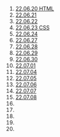 01. [22.06.20 HTML](https://github.com/HiKim95/Gukbi/blob/main/220620.md)  
02. [22.06.21](https://github.com/HiKim95/Gukbi/blob/main/220621.md)  
03. [22.06.22](https://github.com/HiKim95/Gukbi/blob/main/220622.md)  
04. [22.06.23 CSS](https://github.com/HiKim95/Gukbi/blob/main/220623.md)  
05. [22.06.24](https://github.com/HiKim95/Gukbi/blob/main/220624.md)  
06. [22.06.27](https://github.com/HiKim95/Gukbi/blob/main/220627.md)  
07. [22.06.28](https://github.com/HiKim95/Gukbi/blob/main/220628.md)  
08. [22.06.29](https://github.com/HiKim95/Gukbi/blob/main/220629.md)  
09. [22.06.30](https://github.com/HiKim95/Gukbi/blob/main/220630.md)  
10. [22.07.01](https://github.com/HiKim95/Gukbi/blob/main/220701.md)
11. [22.07.04](https://github.com/HiKim95/Gukbi/blob/main/220704.md)  
12. [22.07.05](https://github.com/HiKim95/Gukbi/blob/main/220705.md)  
13. [22.07.06](https://github.com/HiKim95/Gukbi/blob/main/220706.md)  
14. [22.07.07](https://github.com/HiKim95/Gukbi/blob/main/220707.md)  
15. [22.07.08](https://github.com/HiKim95/Gukbi/blob/main/220708.md)  
16. []()  
17. []()  
18. []()  
19. []()  
20. []()  
 
